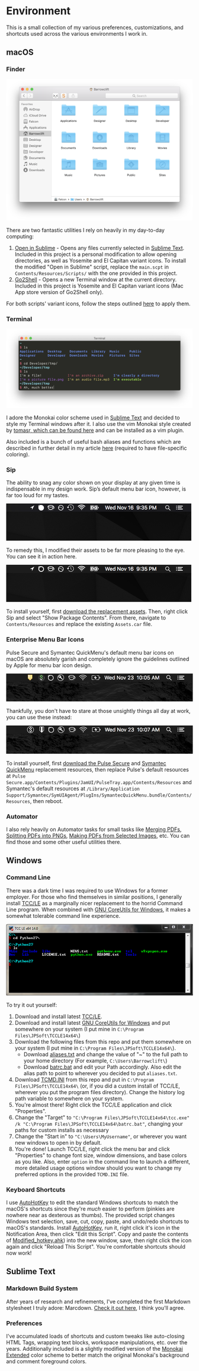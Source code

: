 Environment
===========

This is a small collection of my various preferences, customizations, and shortcuts used across the various environments I work in.

macOS
-----

### Finder

<img src="https://raw.githubusercontent.com/barrowclift/Environment/master/macOS/Finder/screenshot.png">

There are two fantastic utilities I rely on heavily in my day-to-day computing:

1. [Open in Sublime](https://github.com/pjv/open-in-sublime/wiki) - Opens any files currently selected in [Sublime Text](http://www.sublimetext.com). Included in this project is a personal modification to allow opening directories, as well as Yosemite and El Capitan variant icons. To install the modified "Open in Sublime" script, replace the `main.scpt` in `Contents/Resources/Scripts/` with the one provided in this project.
2. [Go2Shell](http://zipzapmac.com/Go2Shell) - Opens a new Terminal window at the current directory. Included in this project is Yosemite and El Capitan variant icons (Mac App store version of Go2Shell only).

For both scripts' variant icons, follow the steps outlined [here](http://lifehacker.com/5897796/how-to-customize-any-folder-or-app-icon-using-any-image-in-os-x) to apply them.

### Terminal

<img src="https://raw.githubusercontent.com/barrowclift/Environment/master/macOS/Terminal/screenshot.png">

I adore the Monokai color scheme used in [Sublime Text](http://www.sublimetext.com) and decided to style my Terminal windows after it. I also use the vim Monokai style created by [tomasr, which can be found here](https://github.com/tomasr/molokai) and can be installed as a vim plugin.

Also included is a bunch of useful bash aliases and functions which are described in further detail in my article [here](http://barrowclift.me/Post/Making-Terminal-Better/) (required to have file-specific coloring).

### Sip

The ability to snag any color shown on your display at any given time is indispensable in my design work. Sip’s default menu bar icon, however, is far too loud for my tastes.

<img src="https://raw.githubusercontent.com/barrowclift/Environment/master/macOS/Menu%20Bar%20Icons/Sip/Default.png">

To remedy this, I modified their assets to be far more pleasing to the eye. You can see it in action here.

<img src="https://raw.githubusercontent.com/barrowclift/Environment/master/macOS/Menu%20Bar%20Icons/Sip/Modified.png">

To install yourself, first [download the replacement assets](https://raw.githubusercontent.com/barrowclift/Environment/master/macOS/Menu%20Bar%20Icons/Sip/Assets.car). Then, right click Sip and select "Show Package Contents". From there, navigate to `Contents/Resources` and replace the existing `Assets.car` file.

### Enterprise Menu Bar Icons

Pulse Secure and Symantec QuickMenu's default menu bar icons on macOS are absolutely garish and completely ignore the guidelines outlined by Apple for menu bar icon design.

<img src="https://raw.githubusercontent.com/barrowclift/Environment/master/macOS/Menu%20Bar%20Icons/Pulse%20Secure/before.png">

Thankfully, you don't have to stare at those unsightly things all day at work, you can use these instead:

<img src="https://raw.githubusercontent.com/barrowclift/Environment/master/macOS/Menu%20Bar%20Icons/Pulse%20Secure/after.png">

To install yourself, first [download the Pulse Secure](https://raw.githubusercontent.com/barrowclift/Environment/master/macOS/Menu%20Bar%20Icons/Pulse%20Secure/) and [Symantec QuickMenu](https://raw.githubusercontent.com/barrowclift/Environment/master/macOS/Menu%20Bar%20Icons/Symantec%20QuickMenu/) replacement resources, then replace Pulse's default resources at `Pulse Secure.app/Contents/Plugins/JamUI/PulseTray.app/Contents/Resources` and Symantec's default resources at `/Library/Application Support/Symantec/SymUIAgent/PlugIns/SymantecQuickMenu.bundle/Contents/Resources`, then reboot.

### Automator

I also rely heavily on Automator tasks for small tasks like [Merging PDFs](https://raw.githubusercontent.com/barrowclift/Environment/master/macOS/Automator%20Services/Merge%20PDFs.workflow), [Splitting PDFs into PNGs](https://raw.githubusercontent.com/barrowclift/Environment/master/macOS/Automator%20Services/Split%20PDF%20into%20PNGs.workflow), [Making PDFs from Selected Images](https://raw.githubusercontent.com/barrowclift/Environment/master/macOS/Automator%20Services/Make%20PDF%20from%20images.workflow), etc. You can find those and some other useful utilities there.

Windows
-------

### Command Line

There was a dark time I was required to use Windows for a former employer. For those who find themselves in similar positions, I generally install [TCC/LE](https://jpsoft.com/tccle-cmd-replacement.html) as a marginally nicer replacement to the horrid Command Line program. When combined with [GNU CoreUtils for Windows](gnuwin32.sourceforge.net/packages/coreutils.htm), it makes a somewhat tolerable command line experience.

<img src="https://raw.githubusercontent.com/barrowclift/Environment/master/Windows/tcc.png">

To try it out yourself:

1. Download and install latest [TCC/LE](https://jpsoft.com/tccle-cmd-replacement.html).
2. Download and install latest [GNU CoreUtils for Windows](gnuwin32.sourceforge.net/packages/coreutils.htm) and put somewhere on your system (I put mine in `C:\Program Files\JPSoft\TCCLE14x64\`)
3. Download the following files from this repo and put them somewhere on your system (I put mine in `C:\Program Files\JPSoft\TCCLE14x64\`).
	* Download [aliases.txt](https://raw.githubusercontent.com/barrowclift/Environment/master/Windows/aliases.txt) and change the value of "~" to the full path to your home directory (For example, `C:\Users\Barrowclift\`)
	* Download [batrc.bat](https://raw.githubusercontent.com/barrowclift/Environment/master/Windows/batrc.bat) and edit your Path accordingly. Also edit the alias path to point to wherever you decided to put `aliases.txt`.
4. Download [TCMD.INI](https://raw.githubusercontent.com/barrowclift/Environment/master/Windows/TCMD.INI) from this repo and put in `C:\Program Files\JPSoft\TCCLE14x64\` (or, if you did a custom install of TCC/LE, wherever you put the program files directory). Change the history log path variable to somewhere on your system.
5. You're almost there! Right click the TCC/LE application and click "Properties".
6. Change the "Target" to `"C:\Program Files\JPSoft\TCCLE14x64\tcc.exe" /k "C:\Program Files\JPSoft\TCCLE14x64\batrc.bat"`, changing your paths for custom installs as necessary
7. Change the "Start in" to `"C:\Users\MyUsername"`, or wherever you want new windows to open in by default.
8. You're done! Launch TCC/LE, right click the menu bar and click "Properties" to change font size, window dimensions, and base colors as you like. Also, enter `option` in the command line to launch a different, more detailed usage options window should you want to change my preferred options in the provided `TCMD.INI` file.

### Keyboard Shortcuts

I use [AutoHotKey](https://autohotkey.com) to edit the standard Windows shortcuts to match the macOS's shortcuts since they're *much* easier to perform (pinkies are nowhere near as dexterous as thumbs). The provided script changes Windows text selection, save, cut, copy, paste, and undo/redo shortcuts to macOS's standards. Install [AutoHotKey](https://autohotkey.com), run it, right click it's icon in the Notification Area, then click "Edit this Script". Copy and paste the contents of [Modified_hotkey.ahk](https://raw.githubusercontent.com/barrowclift/Environment/master/Windows/Modified_hotkey.ahk)) into the new window, save, then right click the icon again and click "Reload This Script". You're comfortable shortcuts should now work!

Sublime Text
------------

### Markdown Build System

After years of research and refinements, I've completed the first Markdown stylesheet I truly adore: Marcdown. [Check it out here](https://barrowclift.me/marcdown/), I think you'll agree.

### Preferences

I've accumulated loads of shortcuts and custom tweaks like auto-closing HTML Tags, wrapping text blocks, workspace manipulations, etc. over the years. Additionally included is a slightly modified version of the [Monokai Extended](https://packagecontrol.io/packages/Monokai%20Extended) color scheme to better match the original Monokai's background and comment foreground colors.